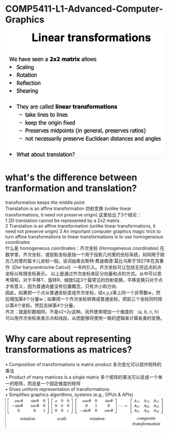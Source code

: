 # COMP5411-L1-Advanced-Computer-Graphics
![](README_files/1.jpg)
# what's the difference between tranformation and translation?
transformation keeps the middle point  
Translation is an affine transformation 仿射变换 (unlike linear transformations, it need not preserve origin)
这里给出了3个结论：  
1 2D translation cannot be represented by a 2x2 matrix.  
2 Translation is an affine transformation (unlike linear transformations, it need not preserve origin)
3 An important computer graphics magic trick to turn affine transformations to linear transformations is to use homogeneous coordinates  
什么是 homogeneous coordinates：齐次坐标 (Homogeneous coordinates) 在数学里，齐次坐标，或投影坐标是指一个用于投影几何里的坐标系统，如同用于欧氏几何里的笛卡儿坐标一般。该词由奥古斯特·费迪南德·莫比乌斯于1827年在其著作《Der barycentrische Calcul》一书内引入。齐次坐标可让包括无穷远点的点坐标以有限坐标表示。
以上是通过齐次坐标来区分向量和点的方式。从中可以思考得知，对于平移T、旋转R、缩放S这3个最常见的仿射变换，平移变换只对于点才有意义，因为普通向量没有位置概念，只有大小和方向.  
因此，如果把一个点从普通坐标变成齐次坐标，给x,y,z乘上同一个非零数w，然后增加第4个分量w；如果把一个齐次坐标转换成普通坐标，把前三个坐标同时除以第4个坐标，然后去掉第4个分量。  
齐次：就是阶数相同，不是x2+2y这种。另外使用增加一个维度的 （a, b, c, h）可以用齐次坐标来表示点和线段，从而能够将使用一致的逻辑来计算各类的变换。  

# Why care about representing transformations as matrices?   
• Composition of transformations is matrix product 多次变化可以视作矩阵的乘法  
• Product of many matrices is a single matrix 多个矩阵的乘法可以变成一个单一的矩阵，而且是一个固定维度的矩阵  
• Gives uniform representation of transformations    
• Simplifies graphics algorithms, systems (e.g., GPUs & APIs)  
![](README_files/2.jpg)